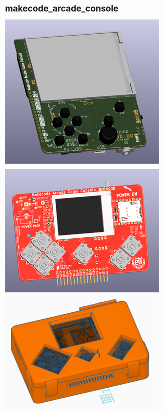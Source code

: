 # makecode_arcade_console
![](hardware/截圖%202023-04-10%20上午9.58.22.png)

![](截圖%202022-11-02%20上午10.25.57.png)
![](截圖%202022-12-26%20下午2.56.23.png)
